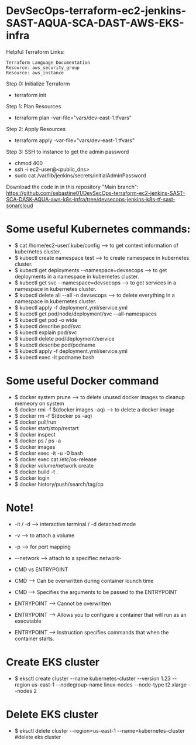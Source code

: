 # DevSecOps-terraform-ec2-jenkins-SAST-AQUA-SCA-DAST-AWS-EKS-infra

Helpful Terraform Links:

    Terraform Language Documentation
    Resource: aws_security_group
    Resource: aws_instance

Step 0: Initialize Terraform

- terraform init

Step 1: Plan Resources

- terraform plan -var-file="vars/dev-east-1.tfvars"

Step 2: Apply Resources

- terraform apply -var-file="vars/dev-east-1.tfvars"

Step 3: SSH to instance to get the admin password

- chmod 400 <keypair>
- ssh -i <keypair> ec2-user@<public_dns>
- sudo cat /var/lib/jenkins/secrets/initialAdminPassword

    
Download the code in in this repository "Main branch": https://github.com/sebastine01/DevSecOps-terraform-ec2-jenkins-SAST-SCA-DASK-AQUA-aws-k8s-infra/tree/devsecops-jenkins-k8s-tf-sast-sonarcloud    
      
# Some useful Kubernetes commands:

- $ cat /home/ec2-user/.kube/config  --> to get context information of kubernetes cluster.
- $ kubectl create namespace test --> to create namespace in kubernetes cluster.
- $ kubectl get deployments --namespace=devsecops --> to get deployments in a namespace in kubernetes cluster.
- $ kubectl get svc --namespace=devsecops --> to get services in a namespace in kubernetes cluster.
- $ kubectl delete all --all -n devsecops --> to delete everything in a namespace in kubernetes cluster.
- $ kubectl apply -f deployment.yml/service.yml
- $ kuebctl get pod/node/deployment/svc --all-namespaces
- $ kubectl get pod -o wide
- $ kubectl describe pod/svc 
- $ kubectl explain pod/svc
- $ kubectl delete pod/deployment/service
- $ kuebctl describe pod/podname
- $ kubectl apply -f deployment.yml/service.yml
- $ kubectl exec -it podname bash

# Some useful Docker command 

- $ docker system prune  --> to delete unused docker images to cleanup memeory on system 
- $ docker rmi -f $(docker images -aq) --> to delete a docker image
- $ docker rm -f $(docker ps -aq)
- $ docker pull/run <Images>
- $ docker start/stop/restart <containerName>
- $ docker inspect <ContainerName>
- $ docker ps / ps -a
- $ docker images
- $ docker exec -it -u -0 <ContainerName> bash
- $ docker exec <ContainerName> cat /etc/os-release
- $ docker volume/network create <name>
- $ docker build -t <MyImageName> .
- $ docker login
- $ docker history/push/search/tag/cp

# Note!
-  -it / -d --> interactive terminal / -d detached mode
-  -v --> to attach a volume
-  -p --> for port mapping
-  --network --> attach to a specifiec network-
  
-  CMD vs ENTRYPOINT
-  CMD --> Can be overwritten during container lounch time 
-  CMD --> Specifies the arguments to be passed to the ENTRYPOINT
-  ENTRYPOINT --> Cannot be overwritten
-  ENTRYPOINT --> Allows you to configure a container that will run as an executable
-  ENTRYPOINT --> Instruction specifies commands that when the container starts.

# Create EKS cluster

- $ eksctl create cluster --name kubernetes-cluster --version 1.23 --region us-east-1 --nodegroup-name linux-nodes --node-type t2.xlarge --nodes 2 

# Delete EKS cluster

- $ eksctl delete cluster --region=us-east-1 --name=kubernetes-cluster #delete eks cluster
